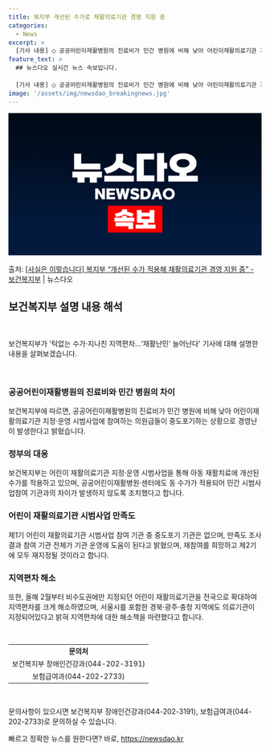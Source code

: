```yaml
---
title: 복지부 개선된 수가로 재활의료기관 경영 지원 중
categories:
  - News
excerpt: >
  [기사 내용] ○ 공공어린이재활병원의 진료비가 민간 병원에 비해 낮아 어린이재활의료기관 지정운영 시범사업에 …
feature_text: >
  ## 뉴스다오 실시간 뉴스 속보입니다.

  [기사 내용] ○ 공공어린이재활병원의 진료비가 민간 병원에 비해 낮아 어린이재활의료기관 지정운영 시범사업에 …
image: '/assets/img/newsdao_breakingnews.jpg'
---
```


![뉴스다오 속보](/assets/img/newsdao_breakingnews.jpg)

<p>출처: <a href="https://newsdao.kr/3464" rel="dofollow">[사실은 이렇습니다] 복지부 “개선된 수가 적용해 재활의료기관 경영 지원 중” - 보건복지부</a> | 뉴스다오</p>

<h2 data-ke-size="size26">보건복지부 설명 내용 해석</h2>
<p data-ke-size="size16">&nbsp;</p>보건복지부가 '턱없는 수가·지나친 지역편차…‘재활난민’ 늘어난다' 기사에 대해 설명한 내용을 살펴보겠습니다.<p data-ke-size="size16">&nbsp;</p>

<h3>공공어린이재활병원의 진료비와 민간 병원의 차이</h3>
<p data-ke-size="size16">보건복지부에 따르면, 공공어린이재활병원의 진료비가 민간 병원에 비해 낮아 어린이재활의료기관 지정·운영 시범사업에 참여하는 의원급들이 중도포기하는 상황으로 경영난이 발생한다고 밝혔습니다.</p>

<h3>정부의 대응</h3>
<p data-ke-size="size16">보건복지부는 어린이 재활의료기관 지정·운영 시범사업을 통해 아동 재활치료에 개선된 수가를 적용하고 있으며, 공공어린이재활병원·센터에도 동 수가가 적용되어 민간 시범사업참여 기관과의 차이가 발생하지 않도록 조치했다고 합니다.</p>

<h3>어린이 재활의료기관 시범사업 만족도</h3>
<p data-ke-size="size16">제1기 어린이 재활의료기관 시범사업 참여 기관 중 중도포기 기관은 없으며, 만족도 조사 결과 참여 기관 전체가 기관 운영에 도움이 된다고 밝혔으며, 재참여를 희망하고 제2기에 모두 재지정될 것이라고 합니다.</p>

<h3>지역편차 해소</h3>
<p data-ke-size="size16">또한, 올해 2월부터 비수도권에만 지정되던 어린이 재활의료기관을 전국으로 확대하여 지역편차를 크게 해소하였으며, 서울시를 포함한 경북·광주·충청 지역에도 의료기관이 지정되어있다고 밝혀 지역편차에 대한 해소책을 마련했다고 합니다.</p>
<p data-ke-size="size16">&nbsp;</p>
<table>
  <tbody>
    <tr>
      <td style="text-align: center; height: 17px;"><b>문의처</b></td>
    </tr>
    <tr>
      <td style="text-align: center; height: 17px;">보건복지부 장애인건강과(044-202-3191)</td>
    </tr>
    <tr>
      <td style="text-align: center; height: 17px;">보험급여과(044-202-2733)</td>
    </tr>
  </tbody>
</table>
<p data-ke-size="size16">&nbsp;</p>
<p data-ke-size="size16">문의사항이 있으시면 보건복지부 장애인건강과(044-202-3191), 보험급여과(044-202-2733)로 문의하실 수 있습니다.</p>

빠르고 정확한 뉴스를 원한다면? 바로, <a href="https://newsdao.kr" rel="dofollow">https://newsdao.kr</a>


